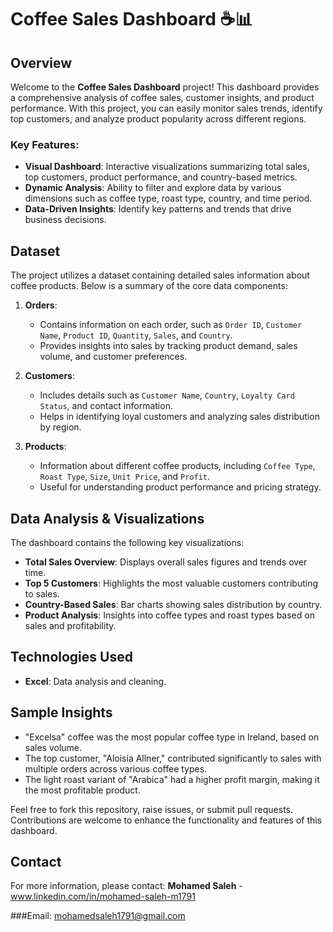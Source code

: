 # Coffee Sales Dashboard ☕📊

## Overview
Welcome to the **Coffee Sales Dashboard** project! This dashboard provides a comprehensive analysis of coffee sales, customer insights, and product performance. With this project, you can easily monitor sales trends, identify top customers, and analyze product popularity across different regions. 

### Key Features:
- **Visual Dashboard**: Interactive visualizations summarizing total sales, top customers, product performance, and country-based metrics.
- **Dynamic Analysis**: Ability to filter and explore data by various dimensions such as coffee type, roast type, country, and time period.
- **Data-Driven Insights**: Identify key patterns and trends that drive business decisions.

## Dataset
The project utilizes a dataset containing detailed sales information about coffee products. Below is a summary of the core data components:

1. **Orders**:
   - Contains information on each order, such as `Order ID`, `Customer Name`, `Product ID`, `Quantity`, `Sales`, and `Country`.
   - Provides insights into sales by tracking product demand, sales volume, and customer preferences.

2. **Customers**:
   - Includes details such as `Customer Name`, `Country`, `Loyalty Card Status`, and contact information.
   - Helps in identifying loyal customers and analyzing sales distribution by region.

3. **Products**:
   - Information about different coffee products, including `Coffee Type`, `Roast Type`, `Size`, `Unit Price`, and `Profit`.
   - Useful for understanding product performance and pricing strategy.

## Data Analysis & Visualizations
The dashboard contains the following key visualizations:
- **Total Sales Overview**: Displays overall sales figures and trends over time.
- **Top 5 Customers**: Highlights the most valuable customers contributing to sales.
- **Country-Based Sales**: Bar charts showing sales distribution by country.
- **Product Analysis**: Insights into coffee types and roast types based on sales and profitability.

## Technologies Used
- **Excel**: Data analysis and cleaning.


## Sample Insights
- "Excelsa" coffee was the most popular coffee type in Ireland, based on sales volume.
- The top customer, "Aloisia Allner," contributed significantly to sales with multiple orders across various coffee types.
- The light roast variant of "Arabica" had a higher profit margin, making it the most profitable product.


Feel free to fork this repository, raise issues, or submit pull requests. Contributions are welcome to enhance the functionality and features of this dashboard.



## Contact
For more information, please contact:
**Mohamed Saleh** - www.linkedin.com/in/mohamed-saleh-m1791

###Email: mohamedsaleh1791@gmail.com

